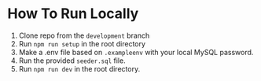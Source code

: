 # How To Run Locally

1. Clone repo from the `development` branch
2. Run `npm run setup` in the root directory
3. Make a .env file based on `.exampleenv` with your local MySQL password.
4. Run the provided `seeder.sql` file.
5. Run `npm run dev` in the root directory.
